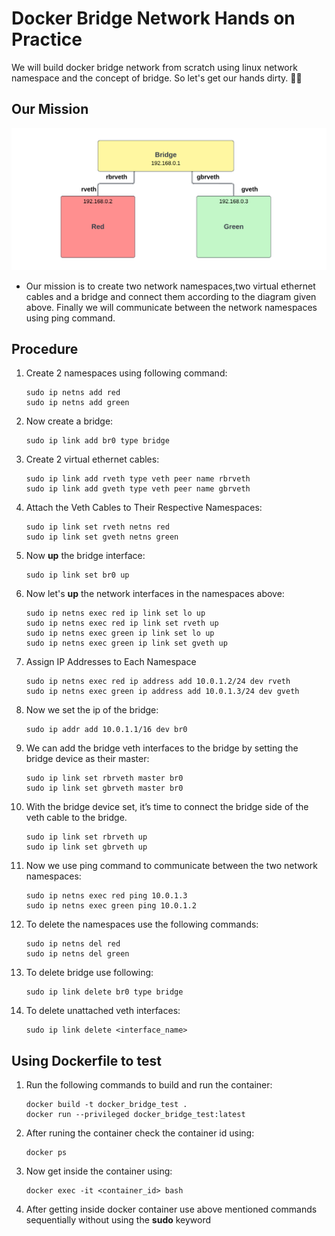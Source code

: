 # Docker Bridge Network Hands on Practice
We will build docker bridge network from scratch using linux network namespace and the concept of bridge. So let's get our hands dirty. 🤟🤟

## Our Mission
![Mission Plan](./Bridge%20Network%20Diagram.png)
- Our mission is to create two network namespaces,two virtual ethernet cables and a bridge and connect them according to the diagram given above. Finally we will communicate between the network namespaces using ping command.
## Procedure
1. Create 2 namespaces using following command:
    ```
    sudo ip netns add red
    sudo ip netns add green
    ```
2. Now create a bridge:
    ```
    sudo ip link add br0 type bridge
    ```
3. Create 2 virtual ethernet cables:
    ```
    sudo ip link add rveth type veth peer name rbrveth
    sudo ip link add gveth type veth peer name gbrveth
    ```
4. Attach the Veth Cables to Their Respective Namespaces:
    ```
    sudo ip link set rveth netns red
    sudo ip link set gveth netns green
    ```
5. Now <b>up</b> the bridge interface:
    ```
    sudo ip link set br0 up
    ```
4. Now let's <b>up</b> the network interfaces in the namespaces above:
    ```
    sudo ip netns exec red ip link set lo up
    sudo ip netns exec red ip link set rveth up
    sudo ip netns exec green ip link set lo up
    sudo ip netns exec green ip link set gveth up
    ```
5. Assign IP Addresses to Each Namespace
    ```
    sudo ip netns exec red ip address add 10.0.1.2/24 dev rveth
    sudo ip netns exec green ip address add 10.0.1.3/24 dev gveth
    ```
8. Now we set the ip of the bridge:
    ```
    sudo ip addr add 10.0.1.1/16 dev br0
    ```
9. We can add the bridge veth interfaces to the bridge by setting the bridge device as their master:
    ```
    sudo ip link set rbrveth master br0
    sudo ip link set gbrveth master br0
    ```
10. With the bridge device set, it’s time to connect the bridge side of the veth cable to the bridge.
    ```
    sudo ip link set rbrveth up
    sudo ip link set gbrveth up
    ```
11. Now we use ping command to communicate between the two network namespaces:
    ```
    sudo ip netns exec red ping 10.0.1.3
    sudo ip netns exec green ping 10.0.1.2
    ```
12. To delete the namespaces use the following commands:
    ```
    sudo ip netns del red
    sudo ip netns del green
    ```
13. To delete bridge use following:
    ```
    sudo ip link delete br0 type bridge
    ```
14. To delete unattached veth interfaces:
    ```
    sudo ip link delete <interface_name>
    ```

## Using Dockerfile to test
1. Run the following commands to build and run the container:
    ```
    docker build -t docker_bridge_test .
    docker run --privileged docker_bridge_test:latest
    ```
2. After runing the container check the container id using:
    ```
    docker ps
    ```
3. Now get inside the container using:
    ```
    docker exec -it <container_id> bash
    ```
4. After getting inside docker container use above mentioned commands sequentially without using the <b>sudo</b> keyword